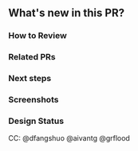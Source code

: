 [//]: # "These comments meant for your reference, they are invisible and don't need to be deleted"

## What's new in this PR?

[//]: # '####### YOUR ANSWER BELOW ###########'
[//]: # '############## END ##################'

### How to Review

[//]: # 'The order in which to review files and 
what to expect when testing locally'
[//]: # '####### YOUR ANSWER BELOW ###########'
[//]: # '############## END ##################'

### Related PRs

[//]: # "Optional - related PRs you're waiting on
/ PRs that will conflict, etc"
[//]: # '####### YOUR ANSWER BELOW ###########'
[//]: # '############## END ##################'

### Next steps

[//]: # "What doesn't work yet, what's NOT in this 
PR/has to be done "
[//]: # '####### YOUR ANSWER BELOW ###########'
[//]: # '############## END ##################'

### Screenshots

[//]: # '#### YOUR SCREENSHOTS BELOW ########'
[//]: # '############## END ##################'

### Design Status

[//]: # 'If this is a frontend PR, what is the expected 
status of the UI in this PR (lo, mid, high- fi?'
[//]: # '####### LOFI/MIDFI/HIFI ###########'
[//]: # '############## END ##################'

CC: @dfangshuo @aivantg @grflood
